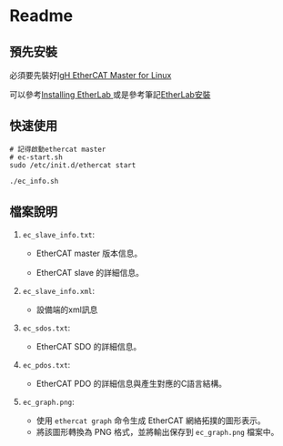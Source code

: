 # Readme

## 預先安裝
必須要先裝好[IgH EtherCAT Master for Linux](https://etherlab.org/en/ethercat/)

可以參考[Installing EtherLab ](https://icube-robotics.github.io/ethercat_driver_ros2/quickstart/installation.html#installing-etherlab)或是參考筆記[EtherLab安裝](https://github.com/HowardWhile/2023_note/wiki/EtherCAT#%E5%AE%89%E8%A3%9D-1)

## 快速使用

```shell
# 記得啟動ethercat master
# ec-start.sh
sudo /etc/init.d/ethercat start
```

```bash
./ec_info.sh
```



## 檔案說明

1. `ec_slave_info.txt`:
   - EtherCAT master 版本信息。
   
   - EtherCAT slave 的詳細信息。
   
2. `ec_slave_info.xml`:
   - 設備端的xml訊息
   
2. `ec_sdos.txt`:
   - EtherCAT SDO  的詳細信息。
   
3. `ec_pdos.txt`:
   - EtherCAT PDO  的詳細信息與產生對應的C語言結構。
   
4. `ec_graph.png`:
   - 使用 `ethercat graph` 命令生成 EtherCAT 網絡拓撲的圖形表示。
   - 將該圖形轉換為 PNG 格式，並將輸出保存到 `ec_graph.png` 檔案中。
